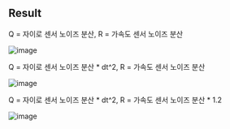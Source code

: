 ## Result

Q = 자이로 센서 노이즈 분산, R = 가속도 센서 노이즈 분산

![image](https://github.com/user-attachments/assets/bdc86006-b618-4864-ab05-467a0d56b798)


Q = 자이로 센서 노이즈 분산 * dt^2, R = 가속도 센서 노이즈 분산

![image](https://github.com/user-attachments/assets/27ed418b-4a82-4020-bdb1-848066bba6f4)


Q = 자이로 센서 노이즈 분산 * dt^2, R = 가속도 센서 노이즈 분산 * 1.2

![image](https://github.com/user-attachments/assets/41392a43-d159-4d54-83a7-798b9afa2988)
